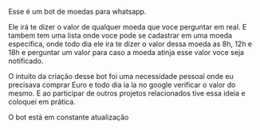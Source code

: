 Esse é um bot de moedas para whatsapp.

Ele irá te dizer o valor de qualquer moeda que voce perguntar em real. E tambem tem uma lista onde voce pode se cadastrar em uma moeda especifica, onde todo dia ele ira te dizer o valor dessa moeda as 8h, 12h e 18h e perguntar um valor para caso a moeda atinja esse valor voce seja notificado.


O intuito da criação desse bot foi uma necessidade pessoal onde eu precisava comprar Euro e todo dia ia la no google verificar o valor do mesmo. E ao participar de outros projetos relacionados tive essa ideia e coloquei em prática.

O bot está em constante atualização
